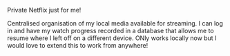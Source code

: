 Private Netflix just for me!

Centralised organisation of my local media available for streaming. I can log in and have my watch progress recorded in a database that allows me to resume where I left off on a different device. ONly works locally now but I would love to extend this to work from anywhere!
